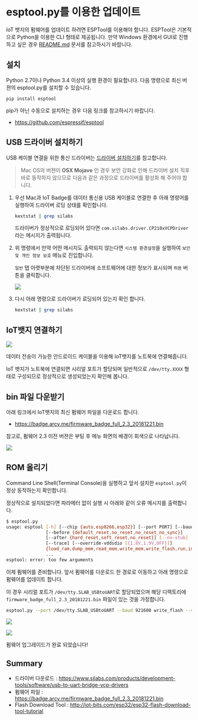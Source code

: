# esptool.py를 이용한 업데이트

IoT 뱃지의 펌웨어를 업데이트 하려면 ESPTool를 이용해야 합니다. ESPTool은 기본적으로 Python을 이용한 CLI 형태로 제공됩니다. 만약 Windows 환경에서 GUI로 진행하고 싶은 경우 [README.md](README.md) 문서를 참고하시기 바랍니다.

## 설치

Python 2.7이나 Python 3.4 이상의 실행 환경이 필요합니다. 다음 명령으로 최신 버젼의 esptool.py를 설치할 수 있습니다.

```
pip install esptool
```

pip가 아닌 수동으로 설치하는 경우 다음 링크를 참고하시기 바랍니다.

* https://github.com/espressif/esptool

## USB 드라이버 설치하기

USB 케이블 연결을 위한 통신 드라이버는 [드라이버 설치하기](README.md#1-드라이버-설치하기)를 참고합니다.

> Mac OS의 버젼이 **OSX Mojave** 인 경우 보안 강화로 인해 드라이버 설치 직후 바로 동작하지 않으므로 다음과 같은 과정으로 드라이버를 활성화 해 주어야 합니다.

1. 우선 Mac과 IoT Badge를 데이터 통신용 USB 케이블로 연결한 후 아래 명령어를 실행하여 드라이버 로딩 상태를 확인합니다.

   ``` bash
   kextstat | grep silabs
   ```

   드라이버가 정상적으로 로딩되어 있다면 `com.silabs.driver.CP210xVCPDriver` 라는 메시지가 출력됩니다.

2. 위 명령에서 만약 어떤 메시지도 출력되지 않는다면 `시스템 환경설정`을 실행하여 `보안 및 개인 정보 보호` 메뉴로 진입합니다.

   `일반` 탭 아랫부분에 차단된 드라이버에 소프트웨어에 대한 정보가 표시되며 `허용` 버튼을 클릭합니다.

   ![](img/mojave.png)

3. 다시 아래 명령으로 드라이버가 로딩되어 있는지 확인 합니다.

   ``` bash
   kextstat | grep silabs
   ```

## IoT뱃지 연결하기

![](img/iotbadgelink.jpg)

데이터 전송이 가능한 안드로이드 케이블을 이용해 IoT뱃지를 노트북에 연결해줍니다. 

IoT 뱃지가 노트북에 연결되면 시리얼 포트가 할당되며 일반적으로 `/dev/tty.XXXX` 형태로 구성되므로 정상적으로 생성되었는지 확인해 봅니다.

## bin 파일 다운받기

아래 링크에서 IoT뱃지의 최신 펌웨어 파일을 다운로드 합니다.

* https://badge.arcy.me/firmware_badge_full_2.3_20181221.bin

참고로, 펌웨어 2.3 이전 버젼은 부팅 후 메뉴 화면의 배경이 회색으로 나타납니다.

![](img/old-firmware.jpeg)

## ROM 올리기

Command Line Shell(Terminal Console)을 실행하고 앞서 설치한 `esptool.py`이 정상 동작하는지 확인합니다.

정상적으로 설치되었다면 파라메터 없이 실행 시 아래와 같이 오류 메시지를 출력합니다.

``` bash
$ esptool.py
usage: esptool [-h] [--chip {auto,esp8266,esp32}] [--port PORT] [--baud BAUD]
               [--before {default_reset,no_reset,no_reset_no_sync}]
               [--after {hard_reset,soft_reset,no_reset}] [--no-stub]
               [--trace] [--override-vddsdio [{1.8V,1.9V,OFF}]]
               {load_ram,dump_mem,read_mem,write_mem,write_flash,run,image_info,make_image,elf2image,read_mac,chip_id,flash_id,read_flash_status,write_flash_status,read_flash,verify_flash,erase_flash,erase_region,version}
               ...
esptool: error: too few arguments

```

이제 펌웨어를 준비합니다. 앞서 펌웨어를 다운로드 한 경로로 이동하고 아래 명령으로 펌웨어를 업데이트 합니다.

이 경우 시리얼 포트가 `/dev/tty.SLAB_USBtoUART`로 할당되었으며 해당 디렉토리에 `firmware_badge_full_2.3_20181221.bin` 파일이 있는 것을 가정합니다.

``` bash
esptool.py --port /dev/tty.SLAB_USBtoUART --baud 921600 write_flash --verify --flash_size=detect 0x1000 firmware_badge_full_2.3_20181221.bin
```

![](img/esptool-cli-flash.png)


![](img/iotbadgelink2.jpg)

펌웨어 업그레이드가 완료 되었습니다!

## Summary

* 드라이버 다운로드 : https://www.silabs.com/products/development-tools/software/usb-to-uart-bridge-vcp-drivers
* 펌웨어 파일 : https://badge.arcy.me/firmware_badge_full_2.3_20181221.bin
* Flash Download Tool : http://iot-bits.com/esp32/esp32-flash-download-tool-tutorial
